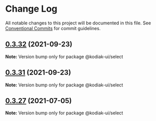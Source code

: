 # Change Log

All notable changes to this project will be documented in this file.
See [Conventional Commits](https://conventionalcommits.org) for commit guidelines.

## [0.3.32](https://github.com/skyverge/kodiak-ui/compare/@kodiak-ui/select@0.3.31...@kodiak-ui/select@0.3.32) (2021-09-23)

**Note:** Version bump only for package @kodiak-ui/select





## [0.3.31](https://github.com/skyverge/kodiak-ui/compare/@kodiak-ui/select@0.3.30...@kodiak-ui/select@0.3.31) (2021-09-23)

**Note:** Version bump only for package @kodiak-ui/select





## [0.3.27](https://github.com/skyverge/kodiak-ui/compare/@kodiak-ui/select@0.3.26...@kodiak-ui/select@0.3.27) (2021-07-05)

**Note:** Version bump only for package @kodiak-ui/select
